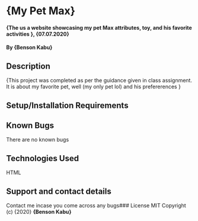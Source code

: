 # {My Pet Max}
#### {The us a website showcasing my pet Max attributes, toy, and his favorite activities }, {07.07.2020}
#### By **{Benson Kabu}**
## Description
{This project was completed as per the guidance given in class assignment. It is about my favorite pet, well (my only pet lol) and his prefererences  }
## Setup/Installation Requirements

## Known Bugs
There are no known bugs
## Technologies Used
HTML
## Support and contact details
Contact me incase you come across any bugs### License
MIT Copyright (c) {2020} **{Benson Kabu}**
  
